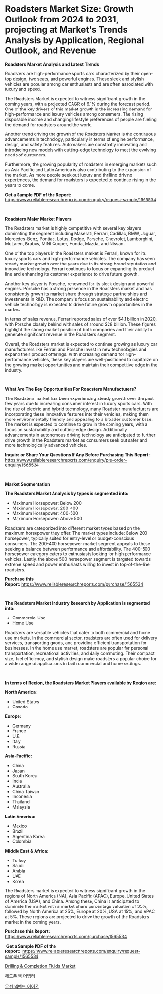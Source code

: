 <p><h1>Roadsters Market Size: Growth Outlook from 2024 to 2031, projecting at Market's Trends Analysis by Application, Regional Outlook, and Revenue</h1></p><p><strong>Roadsters Market Analysis and Latest Trends</strong></p>
<p><p>Roadsters are high-performance sports cars characterized by their open-top design, two seats, and powerful engines. These sleek and stylish vehicles are popular among car enthusiasts and are often associated with luxury and speed.</p><p>The Roadsters Market is expected to witness significant growth in the coming years, with a projected CAGR of 6.1% during the forecast period. One of the key drivers of this market growth is the increasing demand for high-performance and luxury vehicles among consumers. The rising disposable income and changing lifestyle preferences of people are fueling the demand for roadsters around the world.</p><p>Another trend driving the growth of the Roadsters Market is the continuous advancements in technology, particularly in terms of engine performance, design, and safety features. Automakers are constantly innovating and introducing new models with cutting-edge technology to meet the evolving needs of customers.</p><p>Furthermore, the growing popularity of roadsters in emerging markets such as Asia Pacific and Latin America is also contributing to the expansion of the market. As more people seek out luxury and thrilling driving experiences, the demand for roadsters is expected to continue rising in the years to come.</p></p>
<p><strong>Get a Sample PDF of the Report:&nbsp;</strong> <a href="https://www.reliableresearchreports.com/enquiry/request-sample/1565534">https://www.reliableresearchreports.com/enquiry/request-sample/1565534</a></p>
<p>&nbsp;</p>
<p><strong>Roadsters Major Market Players</strong></p>
<p><p>The Roadsters market is highly competitive with several key players dominating the segment including Maserati, Ferrari, Cadillac, BMW, Jaguar, Mercedes-Benz, Pontiac, Lotus, Dodge, Porsche, Chevrolet, Lamborghini, McLaren, Brabus, MINI Cooper, Honda, Mazda, and Nissan.</p><p>One of the top players in the Roadsters market is Ferrari, known for its luxury sports cars and high-performance vehicles. The company has seen steady market growth over the years due to its strong brand reputation and innovative technology. Ferrari continues to focus on expanding its product line and enhancing its customer experience to drive future growth.</p><p>Another key player is Porsche, renowned for its sleek design and powerful engines. Porsche has a strong presence in the Roadsters market and has consistently grown its market share through strategic partnerships and investments in R&D. The company's focus on sustainability and electric vehicle technology is expected to drive future growth opportunities in the market.</p><p>In terms of sales revenue, Ferrari reported sales of over $4.1 billion in 2020, with Porsche closely behind with sales of around $28 billion. These figures highlight the strong market position of both companies and their ability to generate significant revenue in the Roadsters segment.</p><p>Overall, the Roadsters market is expected to continue growing as luxury car manufacturers like Ferrari and Porsche invest in new technologies and expand their product offerings. With increasing demand for high-performance vehicles, these key players are well-positioned to capitalize on the growing market opportunities and maintain their competitive edge in the industry.</p></p>
<p>&nbsp;</p>
<p><strong>What Are The Key Opportunities For Roadsters Manufacturers?</strong></p>
<p><p>The Roadsters market has been experiencing steady growth over the past few years due to increasing consumer interest in luxury sports cars. With the rise of electric and hybrid technology, many Roadster manufacturers are incorporating these innovative features into their vehicles, making them more environmentally friendly and appealing to a broader customer base. The market is expected to continue to grow in the coming years, with a focus on sustainability and cutting-edge design. Additionally, advancements in autonomous driving technology are anticipated to further drive growth in the Roadsters market as consumers seek out safer and more technologically advanced vehicles.</p></p>
<p><strong>Inquire or Share Your Questions If Any Before Purchasing This Report:</strong> <a href="https://www.reliableresearchreports.com/enquiry/pre-order-enquiry/1565534">https://www.reliableresearchreports.com/enquiry/pre-order-enquiry/1565534</a></p>
<p>&nbsp;</p>
<p><strong>Market Segmentation</strong></p>
<p><strong>The Roadsters Market Analysis by types is segmented into:</strong></p>
<p><ul><li>Maximum Horsepower: Below 200</li><li>Maximum Horsepower: 200-400</li><li>Maximum Horsepower: 400-500</li><li>Maximum Horsepower: Above 500</li></ul></p>
<p><p>Roadsters are categorized into different market types based on the maximum horsepower they offer. The market types include: Below 200 horsepower, typically suited for entry-level or budget-conscious consumers. The 200-400 horsepower market segment appeals to those seeking a balance between performance and affordability. The 400-500 horsepower category caters to enthusiasts looking for high performance vehicles. Lastly, the above 500 horsepower segment is targeted towards extreme speed and power enthusiasts willing to invest in top-of-the-line roadsters.</p></p>
<p><strong>Purchase this Report:&nbsp;</strong><a href="https://www.reliableresearchreports.com/purchase/1565534">https://www.reliableresearchreports.com/purchase/1565534</a></p>
<p>&nbsp;</p>
<p><strong>The Roadsters Market Industry Research by Application is segmented into:</strong></p>
<p><ul><li>Commercial Use</li><li>Home Use</li></ul></p>
<p><p>Roadsters are versatile vehicles that cater to both commercial and home use markets. In the commercial sector, roadsters are often used for delivery services, transporting goods, and providing efficient transportation for businesses. In the home use market, roadsters are popular for personal transportation, recreational activities, and daily commuting. Their compact size, fuel efficiency, and stylish design make roadsters a popular choice for a wide range of applications in both commercial and home settings.</p></p>
<p>&nbsp;</p>
<p><strong>In terms of Region, the Roadsters Market Players available by Region are:</strong></p>
<p>
    <p> <strong> North America: </strong>
        <ul>
            <li>United States</li>
            <li>Canada</li>
        </ul>
        </p> 
    <p> <strong> Europe: </strong>
        <ul>
            <li>Germany</li>
            <li>France</li>
            <li>U.K.</li>
            <li>Italy</li>
            <li>Russia</li>
        </ul>
        </p> 
    <p> <strong> Asia-Pacific: </strong>
        <ul>
            <li>China</li>
            <li>Japan</li>
            <li>South Korea</li>
            <li>India</li>
            <li>Australia</li>
            <li>China Taiwan</li>
            <li>Indonesia</li>
            <li>Thailand</li>
            <li>Malaysia</li>
        </ul>
        </p> 
    <p> <strong> Latin America: </strong>
        <ul>
            <li>Mexico</li>
            <li>Brazil</li>
            <li>Argentina Korea</li>
            <li>Colombia</li>
        </ul>
        </p> 
    <p> <strong> Middle East & Africa: </strong>
        <ul>
            <li>Turkey</li>
            <li>Saudi</li>
            <li>Arabia</li>
            <li>UAE</li>
            <li>Korea</li>
        </ul>
    </p>
    </p>
<p><p>The Roadsters market is expected to witness significant growth in the regions of North America (NA), Asia Pacific (APAC), Europe, United States of America (USA), and China. Among these, China is anticipated to dominate the market with a market share percentage valuation of 35%, followed by North America at 25%, Europe at 20%, USA at 15%, and APAC at 5%. These regions are projected to drive the growth of the Roadsters market in the coming years.</p></p>
<p><strong>Purchase this Report: </strong><a href="https://www.reliableresearchreports.com/purchase/1565534">https://www.reliableresearchreports.com/purchase/1565534</a></p>
<p>&nbsp;<strong>Get a Sample PDF of the Report:&nbsp;&nbsp;</strong><a href="https://www.reliableresearchreports.com/enquiry/request-sample/1565534">https://www.reliableresearchreports.com/enquiry/request-sample/1565534</a></p>
<p><strong></strong></p>
<p><p><a href="https://view.publitas.com/reportprime-1/drilling-completion-fluids-market-research-report-unlocks-analysis-on-the-market-financial-status-market-size-and-market-revenue-upto-2030/">Drilling & Completion Fluids Market</a></p><p><a href="https://medium.com/@bentleemidoriestelle7o/%ED%97%A4%EB%93%9C%ED%8F%B0-%EC%9E%AD-%EC%96%B4%EB%8C%91%ED%84%B0-%EC%8B%9C%EC%9E%A5-%EB%B6%84%EC%84%9D-%EA%B8%80%EB%A1%9C%EB%B2%8C-%EC%82%B0%EC%97%85-%EC%A0%84%EB%A7%9D-%EB%B0%8F-%EC%98%88%EC%B8%A1-2024%EB%85%84%EB%B6%80%ED%84%B0-2031%EB%85%84-126117dcf644">헤드폰 잭 어댑터</a></p><p><a href="https://medium.com/@bentleemidoriestelle7o/%EB%AC%B4%EC%84%A0-%EB%84%A5%EB%B0%B4%EB%93%9C-%EC%9D%B4%EC%96%B4%ED%8F%B0-%EC%8B%9C%EC%9E%A5-%EC%A0%84%EB%A7%9D-%EC%82%B0%EC%97%85-%EA%B0%9C%EC%9A%94-%EB%B0%8F-%EC%98%88%EC%B8%A1-2024%EB%85%84%EB%B6%80%ED%84%B0-2031%EB%85%84%EA%B9%8C%EC%A7%80-7dda87fa3c28">무선 넥밴드 이어폰</a></p></p>